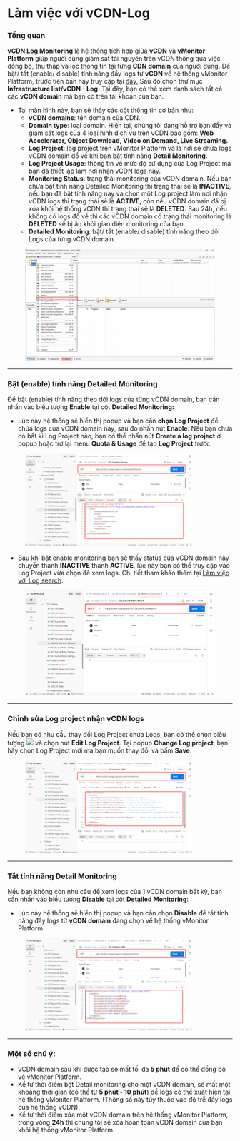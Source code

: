 # Làm việc với vCDN-Log

### Tổng quan <a href="#lamviecvoivcdn-log-tongquan" id="lamviecvoivcdn-log-tongquan"></a>

**vCDN Log Monitoring** là hệ thống tích hợp giữa **vCDN** và **vMonitor Platform** giúp người dùng giám sát tài nguyên trên vCDN thông qua việc đồng bộ, thu thập và lọc thông tin tại từng **CDN domain** của người dùng. Để bật/ tắt (enable/ disable) tính năng đẩy logs từ **vCDN** về hệ thống vMonitor Platform, trước tiên bạn hãy truy cập tại [đây.](https://hcm-3.console.vngcloud.vn/vmonitor) Sau đó chọn thư mục **Infrastructure list/vCDN - Log.** Tại đây, bạn có thể xem danh sách tất cả các **vCDN domain** mà bạn có trên tài khoản của bạn.

* Tại màn hình này, bạn sẽ thấy các cột thông tin cơ bản như:
  * **vCDN domains**: tên domain của CDN.
  * **Domain type**: loại domain. Hiện tại, chúng tôi đang hỗ trợ bạn đẩy và giám sát logs của 4 loại hình dịch vụ trên vCDN bao gồm: **Web Accelerator, Object Download, Video on Demand, Live Streaming.**
  * **Log Project**: log project trên vMonitor Platform và là nơi sẽ chứa logs vCDN domain đổ về khi bạn bật tính năng **Detail Monitoring**.
  * **Log Project Usage**: thông tin về mức độ sử dụng của Log Project mà bạn đã thiết lập làm nơi nhận vCDN logs này.
  * **Monitoring Status**: trạng thái monitoring của vCDN domain. Nếu bạn chưa bật tính năng Detailed Monitoring thì trạng thái sẽ là **INACTIVE**, nếu bạn đã bật tính năng này và chọn một Log project làm nơi nhận vCDN logs thì trạng thái sẽ là **ACTIVE**, còn nếu vCDN domain đã bị xóa khỏi hệ thống vCDN thì trạng thái sẽ là **DELETED**. Sau 24h, nếu không có logs đổ về thì các vCDN domain có trạng thái monitoring là **DELETED** sẽ bị ẩn khỏi giao diện monitoring của bạn.
  * **Detailed Monitoring**: bật/ tắt (enable/ disable) tính năng theo dõi Logs của từng vCDN domain.

<figure><img src="../../../../.gitbook/assets/image (334).png" alt=""><figcaption></figcaption></figure>

***

### Bật (enable) tính năng Detailed Monitoring <a href="#lamviecvoivcdn-log-bat-enable-tinhnangdetailedmonitoring" id="lamviecvoivcdn-log-bat-enable-tinhnangdetailedmonitoring"></a>

Để bật (enable) tính năng theo dõi logs của từng vCDN domain, bạn cần nhấn vào biểu tượng **Enable** tại cột **Detailed Monitoring:**&#x20;

* Lúc này hệ thống sẽ hiển thị popup và bạn cần **chọn Log Project** để chứa logs của vCDN domain này, sau đó nhấn nút **Enable**.  Nếu bạn chưa có bất kì Log Project nào, bạn có thể nhấn nút **Create a log project** ở popup hoặc trở lại menu **Quota & Usage** để tạo **Log Project** trước.

<figure><img src="../../../../.gitbook/assets/image (335).png" alt="" width="375"><figcaption></figcaption></figure>

* Sau khi bật enable monitoring bạn sẽ thấy status của vCDN domain này chuyển thành **INACTIVE** thành **ACTIVE**, lúc này bạn có thể truy cập vào Log Project vừa chọn để xem logs. Chi tiết tham khảo thêm tại [Làm việc với Log search](../lam-viec-voi-log-search/).

<figure><img src="../../../../.gitbook/assets/image (336).png" alt=""><figcaption></figcaption></figure>

***

### Chỉnh sửa Log project nhận vCDN logs <a href="#lamviecvoivcdn-log-chinhsualogprojectnhanvcdnlogs" id="lamviecvoivcdn-log-chinhsualogprojectnhanvcdnlogs"></a>

Nếu bạn có nhu cầu thay đổi Log Project chứa Logs, bạn có thể chọn biểu tượng ![](https://docs.vngcloud.vn/download/thumbnails/69468834/image2024-1-9\_13-27-31.png?version=1\&modificationDate=1704781652000\&api=v2) và chọn nút **Edit Log Project**. Tại popup **Change Log project**, bạn hãy chọn Log Project mới mà bạn muốn thay đổi và bấm **Save**.

<figure><img src="../../../../.gitbook/assets/image (337).png" alt="" width="375"><figcaption></figcaption></figure>

***

### Tắt tính năng Detail Monitoring <a href="#lamviecvoivcdn-log-tattinhnangdetailmonitoring" id="lamviecvoivcdn-log-tattinhnangdetailmonitoring"></a>

Nếu bạn không còn nhu cầu để xem logs của 1 vCDN domain bất kỳ, bạn cần nhấn vào biểu tượng **Disable** tại cột **Detailed Monitoring**:

* Lúc này hệ thống sẽ hiển thị popup và bạn cần chọn **Disable** để tắt tính năng đẩy logs từ **vCDN domain** đang chọn về hệ thống vMonitor Platform.

<figure><img src="../../../../.gitbook/assets/image (338).png" alt="" width="375"><figcaption></figcaption></figure>

***

### Một số chú ý: <a href="#lamviecvoivcdn-log-motsochuy" id="lamviecvoivcdn-log-motsochuy"></a>

* vCDN domain sau khi được tạo sẽ mất tối đa **5 phút** để có thể đồng bộ về vMonitor Platform.
* Kể từ thời điểm bật Detail monitoring cho một vCDN domain, sẽ mất một khoảng thời gian (có thể từ **5 phút - 10 phút**) để logs có thể xuất hiện tại hệ thống vMonitor Platform. (Thông số này tùy thuộc vào độ trễ đẩy logs của hệ thống vCDN).
* Kể từ thời điểm xóa một vCDN domain trên hệ thống vMonitor Platform, trong vòng **24h** thì chúng tôi sẽ xóa hoàn toàn vCDN domain của bạn khỏi hệ thống vMonitor Platform.
